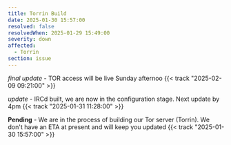 ```yaml
---
title: Torrin Build
date: 2025-01-30 15:57:00
resolved: false
resolvedWhen: 2025-01-29 15:49:00
severity: down
affected:
  - Torrin
section: issue
---
```


*final update* - TOR access will be live Sunday afternoo {{< track "2025-02-09 09:21:00" >}}

*update* - IRCd built, we are now in the configuration stage. Next update by 4pm {{< track "2025-01-31 11:28:00" >}}

**Pending** - We are in the process of building our Tor server (Torrin). We don't have an ETA at present and will keep you updated {{< track "2025-01-30 15:57:00" >}}
